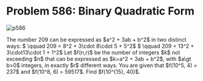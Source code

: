 # Problem 586: Binary Quadratic Form

![p586](img/586.gif)

The number 209 can be expressed as \$a\^2 + 3ab + b\^2\$ in two distinct
ways: \$ \\qquad 209 = 8\^2 + 3\\cdot 8\\cdot 5 + 5\^2\$ \$ \\qquad 209
= 13\^2 + 3\\cdot13\\cdot 1 + 1\^2\$ Let \$f(n,r)\$ be the number of
integers \$k\$ not exceeding \$n\$ that can be expressed as \$k=a\^2 +
3ab + b\^2\$, with \$a\\gt b&gt;0\$ integers, in exactly \$r\$ different
ways. You are given that \$f(10\^5, 4) = 237\$ and \$f(10\^8, 6) =
59517\$. Find \$f(10\^{15}, 40)\$.